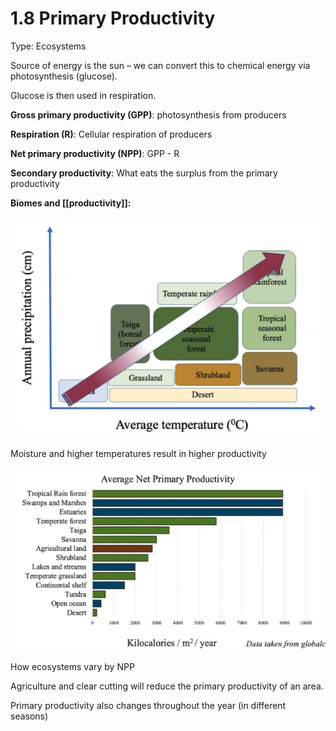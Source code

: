 # 1.8 Primary Productivity

Type: Ecosystems

Source of energy is the sun – we can convert this to chemical energy via photosynthesis \(glucose\).

Glucose is then used in respiration.

**Gross primary productivity \(GPP\)**: photosynthesis from producers

**Respiration \(R\)**: Cellular respiration of producers

**Net primary productivity \(NPP\)**: GPP - R

**Secondary productivity**: What eats the surplus from the primary productivity

**Biomes and \[\[productivity\]\]:**

![assets/1%208%20Primary%20Productivity%2038b61295aa8c4a35be31a4f03c0e1440/Screen\_Shot\_2021-05-15\_at\_4.28.40\_PM.png](../.gitbook/assets/Screen_Shot_2021-05-15_at_4.28.40_PM.png)

Moisture and higher temperatures result in higher productivity

![assets/1%208%20Primary%20Productivity%2038b61295aa8c4a35be31a4f03c0e1440/Screen\_Shot\_2021-05-15\_at\_4.29.05\_PM.png](../.gitbook/assets/Screen_Shot_2021-05-15_at_4.29.05_PM.png)

How ecosystems vary by NPP

Agriculture and clear cutting will reduce the primary productivity of an area.

Primary productivity also changes throughout the year \(in different seasons\)

